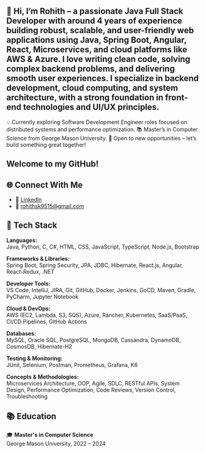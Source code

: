 ## 🎯 Hi, I’m Rohith – a passionate Java Full Stack Developer with around 4 years of experience building robust, scalable, and user-friendly web applications using Java, Spring Boot, Angular, React, Microservices, and cloud platforms like AWS & Azure. I love writing clean code, solving complex backend problems, and delivering smooth user experiences. I specialize in backend development, cloud computing, and system architecture, with a strong foundation in front-end technologies and UI/UX principles.

💡 Currently exploring Software Development Engineer roles focused on distributed systems and performance optimization.
📚 Master’s in Computer Science from George Mason University.
🚀 Open to new opportunities – let’s build something great together!


## Welcome to my GitHub!

## 🌐 Connect With Me
- 💼 [LinkedIn](https://www.linkedin.com/in/rohith-kadaru-6285b2329/)
- 📧 rohithsk9515@gmail.com
  
## 🚀 Tech Stack

**Languages:**  
Java, Python, C, C#, HTML, CSS, JavaScript, TypeScript, Node.js, Bootstrap

**Frameworks & Libraries:**  
Spring Boot, Spring Security, JPA, JDBC, Hibernate, React.js, Angular, React-Redux, .NET

**Developer Tools:**  
VS Code, IntelliJ, JIRA, Git, GitHub, Docker, Jenkins, GoCD, Maven, Gradle, PyCharm, Jupyter Notebook

**Cloud & DevOps:**  
AWS (EC2, Lambda, S3, SQS), Azure, Rancher, Kubernetes, SaaS/PaaS, CI/CD Pipelines, GitHub Actions

**Databases:**  
MySQL, Oracle SQL, PostgreSQL, MongoDB, Cassandra, DynamoDB, CosmosDB, Hibernate-H2

**Testing & Monitoring:**  
JUnit, Selenium, Postman, Prometheus, Grafana, K6

**Concepts & Methodologies:**  
Microservices Architecture, OOP, Agile, SDLC, RESTful APIs, System Design, Performance Optimization, Code Reviews, Version Control, Troubleshooting


## 📚 Education
🎓 **Master's in Computer Science**  
George Mason University, 2022 – 2024







<!--
**ro7hith/ro7hith** is a ✨ _special_ ✨ repository because its `README.md` (this file) appears on your GitHub profile.

Here are some ideas to get you started:

- 🔭 I’m currently working on ...
- 🌱 I’m currently learning ...
- 👯 I’m looking to collaborate on ...
- 🤔 I’m looking for help with ...
- 💬 Ask me about ...
- 📫 How to reach me: ...
- 😄 Pronouns: ...
- ⚡ Fun fact: ...
-->
